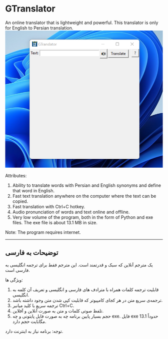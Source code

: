 # GTranslator
An online translator that is lightweight and powerful. This translator is only for English to Persian translation.
![image from GTranslator user interface](https://github.com/PAIREN1383/GTranslator/blob/main/GTranslator_img.png)

Attributes:
 1.  Ability to translate words with Persian and English synonyms and define that word in English.
 2.  Fast text translation anywhere on the computer where the text can be copied.
 3.  Fast translation with Ctrl+C hotkey.
 4.  Audio pronunciation of words and text online and offline.
 5.  Very low volume of the program, both in the form of Python and exe files.  The exe file is about 13.1 MB in size.


Note: The program requires internet.

----------------------
## توضیحات به فارسی

یک مترجم آنلاین که سبک و قدرتمند است.  این مترجم فقط برای ترجمه انگلیسی به فارسی است.


ویژگی ها:
1. قابلیت ترجمه کلمات همراه با مترادف های فارسی و انگلیسی و تعریف آن کلمه به انگلیسی.
2. ترجمه‌ی سریع متن در هر کجای کامپیوتر که قابلیت کپی شدن متن وجود داشته باشد.
3. ترجمه سریع با کلید میانبر Ctrl+C.
4. تلفظ صوتی کلمات و متن به صورت آنلاین و آفلاین.
6. حجم بسیار پایین برنامه چه به صورت فایل پایتونی و چه exe. فایل exe حدوداً 13.1 مگابایت حجم دارد.


توجه: برنامه نیاز به اینترنت دارد.
